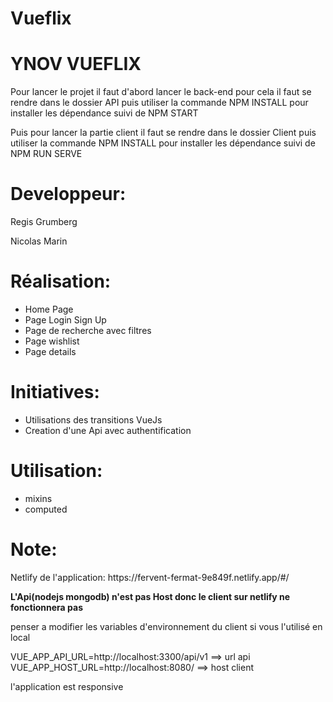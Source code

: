 # Vueflix


<h1>YNOV VUEFLIX</h1>


<p>Pour lancer le projet il faut d'abord lancer le back-end pour cela il faut se rendre dans le dossier API puis utiliser la commande NPM INSTALL pour installer les dépendance suivi de NPM START</p>
<p>Puis pour lancer la partie client il faut se rendre dans le dossier Client puis utiliser la commande NPM INSTALL pour installer les dépendance suivi de NPM RUN SERVE</p>



<h1>Developpeur:</h1>
<p>Regis Grumberg</p>
<p>Nicolas Marin</p>

<h1>Réalisation:</h1>
<ul>
  <li>Home Page </li>
  <li>Page Login Sign Up</li>
  <li>Page de recherche avec filtres</li>
  <li>Page wishlist</li>
  <li>Page details</li>
</ul>
<h1>Initiatives:</h1>
<ul>
  <li>Utilisations des transitions VueJs</li>
  <li>Creation d'une Api avec authentification</li>
</ul>
<h1>Utilisation:</h1>
<ul>
  <li>mixins</li>
  <li>computed</li>
</ul>
<h1>Note:</h1>
<p>Netlify de l'application: https://fervent-fermat-9e849f.netlify.app/#/</p>
<p><strong>L'Api(nodejs mongodb) n'est pas Host donc le client sur netlify ne fonctionnera pas</strong> </p>

<p>penser a modifier les variables d'environnement du client si vous l'utilisé en local</p>
<p>VUE_APP_API_URL=http://localhost:3300/api/v1 ==> url api</br>
VUE_APP_HOST_URL=http://localhost:8080/ ==> host client</p>
<p>l'application est responsive</p>
